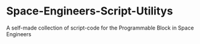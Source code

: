 # Space-Engineers-Script-Utilitys
A self-made collection of script-code for the Programmable Block in Space Engineers

